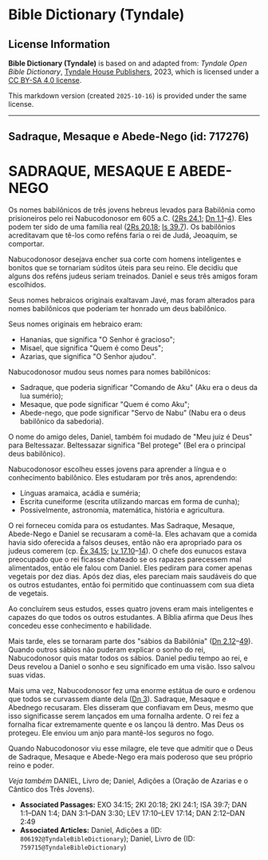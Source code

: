 # Bible Dictionary (Tyndale)

## License Information

**Bible Dictionary (Tyndale)** is based on and adapted from: _Tyndale Open Bible Dictionary_, [Tyndale House Publishers](https://tyndaleopenresources.com/), 2023, which is licensed under a [CC BY-SA 4.0 license](https://creativecommons.org/licenses/by-sa/4.0/legalcode.en).

This markdown version (created `2025-10-16`) is provided under the same license.



--------------------------------

## Sadraque, Mesaque e Abede-Nego (id: 717276)

SADRAQUE, MESAQUE E ABEDE\-NEGO
===============================

Os nomes babilônicos de três jovens hebreus levados para Babilônia como prisioneiros pelo rei Nabucodonosor em 605 a.C. ([2Rs 24\.1](https://ref.ly/2Kgs24:1); [Dn 1\.1](https://ref.ly/Dan1:1-Dan1:4)–[4](https://ref.ly/Dan1:1-Dan1:4)). Eles podem ter sido de uma família real ([2Rs 20\.18](https://ref.ly/2Kgs20:18); [Is 39\.7](https://ref.ly/Isa39:7)). Os babilônios acreditavam que tê\-los como reféns faria o rei de Judá, Jeoaquim, se comportar.

Nabucodonosor desejava encher sua corte com homens inteligentes e bonitos que se tornariam súditos úteis para seu reino. Ele decidiu que alguns dos reféns judeus seriam treinados. Daniel e seus três amigos foram escolhidos.

Seus nomes hebraicos originais exaltavam Javé, mas foram alterados para nomes babilônicos que poderiam ter honrado um deus babilônico.

Seus nomes originais em hebraico eram:

* Hananias, que significa "O Senhor é gracioso";
* Misael, que significa "Quem é como Deus";
* Azarias, que significa "O Senhor ajudou".

Nabucodonosor mudou seus nomes para nomes babilônicos:

* Sadraque, que poderia significar "Comando de Aku" (Aku era o deus da lua sumério);
* Mesaque, que pode significar "Quem é como Aku";
* Abede\-nego, que pode significar "Servo de Nabu" (Nabu era o deus babilônico da sabedoria).

O nome do amigo deles, Daniel, também foi mudado de "Meu juiz é Deus" para Beltessazar. Beltessazar significa "Bel protege" (Bel era o principal deus babilônico).

Nabucodonosor escolheu esses jovens para aprender a língua e o conhecimento babilônico. Eles estudaram por três anos, aprendendo:

* Línguas aramaica, acádia e suméria;
* Escrita cuneiforme (escrita utilizando marcas em forma de cunha);
* Possivelmente, astronomia, matemática, história e agricultura.

O rei forneceu comida para os estudantes. Mas Sadraque, Mesaque, Abede\-Nego e Daniel se recusaram a comê\-la. Eles achavam que a comida havia sido oferecida a falsos deuses, então não era apropriado para os judeus comerem (cp. [Êx 34\.15](https://ref.ly/Exod34:15); [Lv 17\.10](https://ref.ly/Lev17:10-Lev17:14)–[14](https://ref.ly/Lev17:10-Lev17:14)). O chefe dos eunucos estava preocupado que o rei ficasse chateado se os rapazes parecessem mal alimentados, então ele falou com Daniel. Eles pediram para comer apenas vegetais por dez dias. Após dez dias, eles pareciam mais saudáveis do que os outros estudantes, então foi permitido que continuassem com sua dieta de vegetais.

Ao concluírem seus estudos, esses quatro jovens eram mais inteligentes e capazes do que todos os outros estudantes. A Bíblia afirma que Deus lhes concedeu esse conhecimento e habilidade.

Mais tarde, eles se tornaram parte dos "sábios da Babilônia" ([Dn 2\.12](https://ref.ly/Dan2:12-Dan2:49)–[49](https://ref.ly/Dan2:12-Dan2:49)). Quando outros sábios não puderam explicar o sonho do rei, Nabucodonosor quis matar todos os sábios. Daniel pediu tempo ao rei, e Deus revelou a Daniel o sonho e seu significado em uma visão. Isso salvou suas vidas.

Mais uma vez, Nabucodonosor fez uma enorme estátua de ouro e ordenou que todos se curvassem diante dela ([Dn 3](https://ref.ly/Dan3:1-Dan3:30)). Sadraque, Mesaque e Abednego recusaram. Eles disseram que confiavam em Deus, mesmo que isso significasse serem lançados em uma fornalha ardente. O rei fez a fornalha ficar extremamente quente e os lançou lá dentro. Mas Deus os protegeu. Ele enviou um anjo para mantê\-los seguros no fogo.

Quando Nabucodonosor viu esse milagre, ele teve que admitir que o Deus de Sadraque, Mesaque e Abede\-Nego era mais poderoso que seu próprio reino e poder.

*Veja também* DANIEL, Livro de; Daniel, Adições a (Oração de Azarias e o Cântico dos Três Jovens).

* **Associated Passages:** EXO 34:15; 2KI 20:18; 2KI 24:1; ISA 39:7; DAN 1:1–DAN 1:4; DAN 3:1–DAN 3:30; LEV 17:10–LEV 17:14; DAN 2:12–DAN 2:49
* **Associated Articles:** Daniel, Adições a (ID: `806192@TyndaleBibleDictionary`); Daniel, Livro de (ID: `759715@TyndaleBibleDictionary`)

